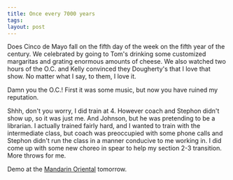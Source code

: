 ```yaml
---
title: Once every 7000 years
tags: 
layout: post
---
```

Does Cinco de Mayo fall on the fifth day of the week on the fifth year of the century.  We celebrated by going to Tom's drinking some customized margaritas and grating enormous amounts of cheese.  We also watched two hours of the O.C. and Kelly convinced they Dougherty's that I love that show.  No matter what I say, to them, I love it.  



Damn you the O.C.!  First it was some music, but now you have ruined my reputation. 



Shhh, don't you worry, I did train at 4. However coach and Stephon didn't show up, so it was just me. And Johnson, but he was pretending to be a librarian. I actually trained fairly hard, and I wanted to train with the intermediate class, but coach was preoccupied with some phone calls and Stephon didn't run the class in a manner conducive to me working in.   I did come up with some new choreo in spear to help my section 2-3 transition.  More throws for me.



Demo at the <a href="http://www.mandarinoriental.com/hotel/535000001.asp"> Mandarin Oriental</a> tomorrow.

